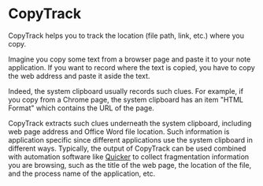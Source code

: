 # CopyTrack
CopyTrack helps you to track the location (file path, link, etc.) where you copy.

Imagine you copy some text from a browser page and paste it to your note application. If you want to record where the text is copied, you have to copy the web address and paste it aside the text.

Indeed, the system clipboard usually records such clues. For example, if you copy from a Chrome page, the system clipboard has an item "HTML Format" which contains the URL of the page. 

CopyTrack extracts such clues underneath the system clipboard, including web page address and Office Word file location. Such information is application specific since different applications use the system clipboard in different ways. Typically, the output of CopyTrack can be used combined with automation software like [Quicker](getquicker.net) to collect fragmentation information you are browsing, such as the title of the web page, the location of the file, and the process name of the application, etc.

